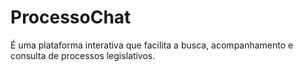 # ProcessoChat
É uma plataforma interativa que facilita a busca, acompanhamento e consulta de processos legislativos.
